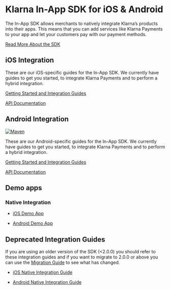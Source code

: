 # Klarna In-App SDK for iOS & Android

The In-App SDK allows merchants to natively integrate Klarna’s products into their apps. This means that you can add services like Klarna Payments to your app and let your customers pay with our payment methods.

[Read More About the SDK](https://developers.klarna.com/documentation/in-app)

## iOS Integration

These are our iOS-specific guides for the In-App SDK. We currently have guides to get you started, to integrate Klarna Payments and to perform a hybrid integration.

[Getting Started and Integration Guides](https://developers.klarna.com/documentation/in-app/ios)

[API Documentation](https://htmlpreview.github.io/?https://github.com/klarna/klarna-mobile-sdk/blob/master/docs/ios/index.html)


## Android Integration 
[![Maven](https://img.shields.io/maven-metadata/v/https/x.klarnacdn.net/mobile-sdk/com/klarna/mobile/sdk/maven-metadata.xml.svg)](https://github.com/klarna/klarna-mobile-sdk/blob/master/KlarnaPaymentsAndroid.md)

These are our Android-specific guides for the In-App SDK. We currently have guides to get you started, to integrate Klarna Payments and to perform a hybrid integration.

[Getting Started and Integration Guides](https://developers.klarna.com/documentation/in-app/android)

[API Documentation](https://htmlpreview.github.io/?https://github.com/klarna/klarna-mobile-sdk/blob/master/docs/android/klarna-mobile-sdk/index.html)

## Demo apps

### Native Integration
* [iOS Demo App](https://github.com/klarna/kp-ios-example-app)

* [Android Demo App](https://github.com/klarna/kp-android-example-app)

## Deprecated Integration Guides
If you are using an older version of the SDK (<2.0.0) you should refer to these integration guides and if you want to migrate to 2.0.0 or above you can use the [Migration Guide](https://github.com/klarna/klarna-mobile-sdk/blob/master/docs/migration/MigrationGuide.md) to see what has changed.

* [iOS Native Integration Guide](https://github.com/klarna/klarna-mobile-sdk/blob/master/KlarnaPaymentsiOS.md)

* [Android Native Integration Guide](https://github.com/klarna/klarna-mobile-sdk/blob/master/KlarnaPaymentsAndroid.md)
